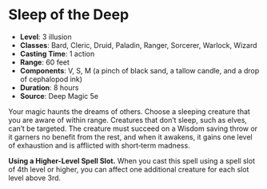 # Sleep of the Deep

- **Level**: 3 illusion
- **Classes**: Bard, Cleric, Druid, Paladin, Ranger, Sorcerer, Warlock, Wizard
- **Casting Time**: 1 action
- **Range**: 60 feet
- **Components**: V, S, M (a pinch of black sand, a tallow candle, and a drop of cephalopod ink)
- **Duration**: 8 hours
- **Source**: Deep Magic 5e

Your magic haunts the dreams of others. Choose a sleeping creature that you are aware of within range. Creatures that don’t sleep, such as elves, can’t be targeted. The creature must succeed on a Wisdom saving throw or it garners no benefit from the rest, and when it awakens, it gains one level of exhaustion and is afflicted with short‑term madness.

**Using a Higher-Level Spell Slot.** When you cast this spell using a spell slot of 4th level or higher, you can affect one additional creature for each slot level above 3rd.
